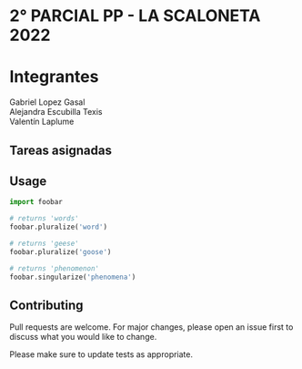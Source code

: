 # 2° PARCIAL PP - LA SCALONETA 2022

# Integrantes
Gabriel Lopez Gasal <br>
Alejandra Escubilla Texis <br>
Valentín Laplume <br>

## Tareas asignadas

## Usage

```python
import foobar

# returns 'words'
foobar.pluralize('word')

# returns 'geese'
foobar.pluralize('goose')

# returns 'phenomenon'
foobar.singularize('phenomena')
```

## Contributing
Pull requests are welcome. For major changes, please open an issue first to discuss what you would like to change.

Please make sure to update tests as appropriate.

